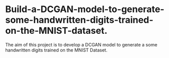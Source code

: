 # Build-a-DCGAN-model-to-generate-some-handwritten-digits-trained-on-the-MNIST-dataset.
The aim of this project is to develop a DCGAN model to generate a some handwritten digits trained on the MNIST Dataset.
